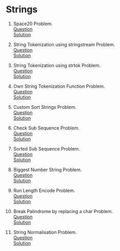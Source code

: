 # Strings
1. Space20 Problem. 
   <br /> [Question](/2.%20Strings/docs/1.Strings-Question1.jpg)
   <br /> [Solution](/2.%20Strings/1.question1-solution.cpp)

2. String Tokenization using stringstream Problem.
   <br /> [Question](/2.%20Strings/docs/2.Strings-Question2.jpg)
   <br /> [Solution](/2.%20Strings/2.question2-solution.cpp)

3. String Tokenization using strtok Problem.
   <br /> [Question](/2.%20Strings/docs/3.Strings-Question3.jpg)
   <br /> [Solution](/2.%20Strings/3.question3-solution.cpp)

4. Own String Tokenization Function Problem.
   <br /> [Question](/2.%20Strings/docs/4.Strings-Question4.jpg)
   <br /> [Solution](/2.%20Strings/4.question4-solution.cpp)

5. Custom Sort Strings Problem.
   <br /> [Question](/2.%20Strings/docs/5.Strings-Question5.jpg)
   <br /> [Solution](/2.%20Strings/5.question5-solution.cpp)

6. Check Sub Sequence Problem.
   <br /> [Question](/2.%20Strings/docs/6.Strings-Question6.jpg)
   <br /> [Solution](/2.%20Strings/6.question6-solution.cpp)

7. Sorted Sub Sequence Problem.
   <br /> [Question](/2.%20Strings/docs/7.Strings-Question7.jpg)
   <br /> [Solution](/2.%20Strings/7.question7-solution.cpp)

8. Biggest Number String Problem.
   <br /> [Question](/2.%20Strings/docs/8.Strings-Question8.jpg)
   <br /> [Solution](/2.%20Strings/8.question8-solution.cpp)

9. Run Length Encode Problem.
   <br /> [Question](/2.%20Strings/docs/9.Strings-Question9.jpg)
   <br /> [Solution](/2.%20Strings/9.question9-solution.cpp)

10. Break Palindrome by replacing a char Problem.
   <br /> [Question](/2.%20Strings/docs/10.Strings-Question10.jpg)
   <br /> [Solution](/2.%20Strings/10.question10-solution.cpp)

11. String Normalisation Problem.
    <br /> [Question](/2.%20Strings/docs/11.Strings-Question11.jpg)
    <br /> [Solution](/2.%20Strings/11.question11-solution.cpp)
   